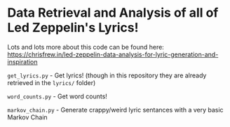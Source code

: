 # Data Retrieval and Analysis of all of Led Zeppelin's Lyrics!

Lots and lots more about this code can be found here: https://chrisfrew.in/led-zeppelin-data-analysis-for-lyric-generation-and-inspiration

`get_lyrics.py` - Get lyrics! (though in this repository they are already retrieved in the `lyrics/` folder)

 `word_counts.py` - Get word counts!

`markov_chain.py` - Generate crappy/weird lyric sentances with a very basic Markov Chain